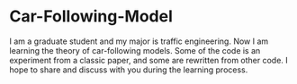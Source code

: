 # Car-Following-Model
I am a graduate student and my major is traffic engineering. Now I am learning the theory of car-following models. Some of the code is an experiment from a classic paper, and some are rewritten from other code. I hope to share and discuss with you during the learning process.

